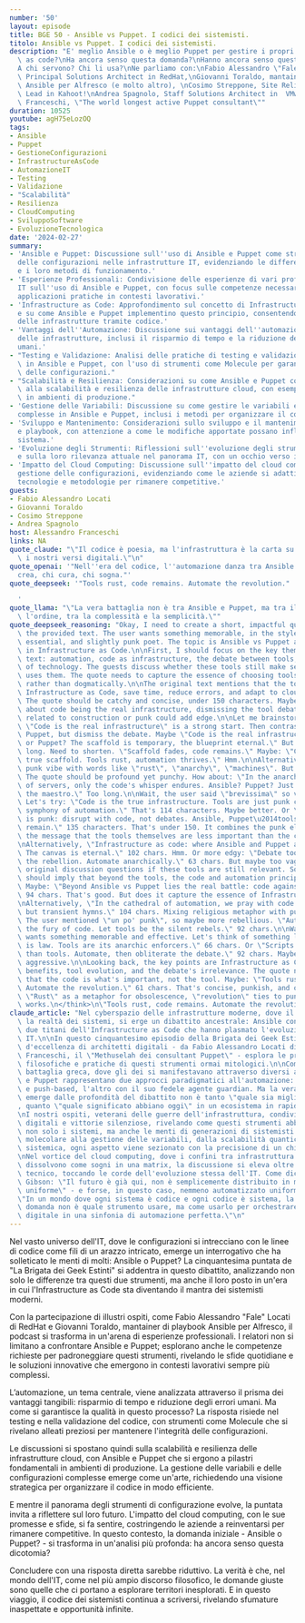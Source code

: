 ```yaml
---
number: '50'
layout: episode
title: BGE 50 - Ansible vs Puppet. I codici dei sistemisti.
titolo: Ansible vs Puppet. I codici dei sistemisti.
description: "E' meglio Ansible o è meglio Puppet per gestire i propri sistemi\
  \ as code?\nHa ancora senso questa domanda?\nHanno ancora senso questi strumenti?\n\
  A chi servono? Chi li usa?\nNe parliamo con:\nFabio Alessandro \"Fale\" Locati,\
  \ Principal Solutions Architect in RedHat,\nGiovanni Toraldo, mantainer playbook\
  \ Ansible per Alfresco (e molto altro), \nCosimo Streppone, Site Reliability Engineering\
  \ Lead in Kahoot!\nAndrea Spagnolo, Staff Solutions Architect in  VMware,\nAlessandro\
  \ Franceschi, \"The world longest active Puppet consultant\""
duration: 10525
youtube: agH75eLozOQ
tags:
- Ansible
- Puppet
- GestioneConfigurazioni
- InfrastructureAsCode
- AutomazioneIT
- Testing
- Validazione
- "Scalabilità"
- Resilienza
- CloudComputing
- SviluppoSoftware
- EvoluzioneTecnologica
date: '2024-02-27'
summary:
- 'Ansible e Puppet: Discussione sull''uso di Ansible e Puppet come strumenti di gestione
  delle configurazioni nelle infrastrutture IT, evidenziando le differenze tra i due
  e i loro metodi di funzionamento.'
- 'Esperienze Professionali: Condivisione delle esperienze di vari professionisti
  IT sull''uso di Ansible e Puppet, con focus sulle competenze necessarie e sulle
  applicazioni pratiche in contesti lavorativi.'
- 'Infrastructure as Code: Approfondimento sul concetto di Infrastructure as Code
  e su come Ansible e Puppet implementino questo principio, consentendo la gestione
  delle infrastrutture tramite codice.'
- 'Vantaggi dell''Automazione: Discussione sui vantaggi dell''automazione nella gestione
  delle infrastrutture, inclusi il risparmio di tempo e la riduzione degli errori
  umani.'
- "Testing e Validazione: Analisi delle pratiche di testing e validazione del codice\
  \ in Ansible e Puppet, con l'uso di strumenti come Molecule per garantire la qualità\
  \ delle configurazioni."
- "Scalabilità e Resilienza: Considerazioni su come Ansible e Puppet contribuiscano\
  \ alla scalabilità e resilienza delle infrastrutture cloud, con esempi di utilizzo\
  \ in ambienti di produzione."
- 'Gestione delle Variabili: Discussione su come gestire le variabili e le configurazioni
  complesse in Ansible e Puppet, inclusi i metodi per organizzare il codice e la configurazione.'
- 'Sviluppo e Mantenimento: Considerazioni sullo sviluppo e il mantenimento di moduli
  e playbook, con attenzione a come le modifiche apportate possano influenzare l''intero
  sistema.'
- 'Evoluzione degli Strumenti: Riflessioni sull''evoluzione degli strumenti di configurazione
  e sulla loro rilevanza attuale nel panorama IT, con un occhio verso il futuro.'
- 'Impatto del Cloud Computing: Discussione sull''impatto del cloud computing sulla
  gestione delle configurazioni, evidenziando come le aziende si adattino a nuove
  tecnologie e metodologie per rimanere competitive.'
guests:
- Fabio Alessandro Locati
- Giovanni Toraldo
- Cosimo Streppone
- Andrea Spagnolo
host: Alessandro Franceschi
links: NA
quote_claude: "\"Il codice è poesia, ma l'infrastruttura è la carta su cui scriviamo\
  \ i nostri versi digitali.\"\n"
quote_openai: '"Nell''era del codice, l''automazione danza tra Ansible e Puppet: chi
  crea, chi cura, chi sogna."'
quote_deepseek: '"Tools rust, code remains. Automate the revolution."

  '
quote_llama: "\"La vera battaglia non è tra Ansible e Puppet, ma tra il caos e\
  \ l'ordine, tra la complessità e la semplicità.\""
quote_deepseek_reasoning: "Okay, I need to create a short, impactful quote based on\
  \ the provided text. The user wants something memorable, in the style of a modern,\
  \ essential, and slightly punk poet. The topic is Ansible vs Puppet and their relevance\
  \ in Infrastructure as Code.\n\nFirst, I should focus on the key themes from the\
  \ text: automation, code as infrastructure, the debate between tools, and the evolution\
  \ of technology. The guests discuss whether these tools still make sense and who\
  \ uses them. The quote needs to capture the essence of choosing tools pragmatically\
  \ rather than dogmatically.\n\nThe original text mentions that the tools implement\
  \ Infrastructure as Code, save time, reduce errors, and adapt to cloud computing.\
  \ The quote should be catchy and concise, under 150 characters. Maybe something\
  \ about code being the real infrastructure, dismissing the tool debate. Using metaphors\
  \ related to construction or punk could add edge.\n\nLet me brainstorm some phrases.\
  \ \"Code is the real infrastructure\" is a strong start. Then contrast Ansible and\
  \ Puppet, but dismiss the debate. Maybe \"Code is the real infrastructure. Ansible\
  \ or Puppet? The scaffold is temporary, the blueprint eternal.\" But that's a bit\
  \ long. Need to shorten. \"Scaffold fades, code remains.\" Maybe: \"Code is the\
  \ true scaffold. Tools rust, automation thrives.\" Hmm.\n\nAlternatively, use a\
  \ punk vibe with words like \"rust\", \"anarchy\", \"machines\". But keep it professional.\
  \ The quote should be profound yet punchy. How about: \"In the anarchic symphony\
  \ of servers, only the code's whisper endures. Ansible? Puppet? Just strings to\
  \ the maestro.\" Too long.\n\nWait, the user said \"brevissima\" so very short.\
  \ Let's try: \"Code is the true infrastructure. Tools are just punk chords in the\
  \ symphony of automation.\" That's 114 characters. Maybe better. Or \"Automation\
  \ is punk: disrupt with code, not debates. Ansible, Puppet\u2014tools fade, scripts\
  \ remain.\" 135 characters. That's under 150. It combines the punk element with\
  \ the message that the tools themselves are less important than the code/automation.\n\
  \nAlternatively, \"Infrastructure as code: where Ansible and Puppet are just brushes.\
  \ The canvas is eternal.\" 102 chars. Hmm. Or more edgy: \"Debate tools? Code is\
  \ the rebellion. Automate anarchically.\" 63 chars. But maybe too vague.\n\nThe\
  \ original discussion questions if these tools are still relevant. So the quote\
  \ should imply that beyond the tools, the code and automation principles matter.\
  \ Maybe: \"Beyond Ansible vs Puppet lies the real battle: code against chaos.\"\
  \ 94 chars. That's good. But does it capture the essence of Infrastructure as Code?\n\
  \nAlternatively, \"In the cathedral of automation, we pray with code. Tools are\
  \ but transient hymns.\" 104 chars. Mixing religious metaphor with punk? Maybe not.\
  \ The user mentioned \"un po' punk\", so maybe more rebellious. \"Automate with\
  \ the fury of code. Let tools be the silent rebels.\" 92 chars.\n\nWait, the user\
  \ wants something memorable and effective. Let's think of something like \"Code\
  \ is law. Tools are its anarchic enforcers.\" 66 chars. Or \"Scripts scream louder\
  \ than tools. Automate, then obliterate the debate.\" 92 chars. Maybe that's too\
  \ aggressive.\n\nLooking back, the key points are Infrastructure as Code, automation\
  \ benefits, tool evolution, and the debate's irrelevance. The quote needs to highlight\
  \ that the code is what's important, not the tool. Maybe: \"Tools rust, code remains.\
  \ Automate the revolution.\" 61 chars. That's concise, punkish, and on message.\
  \ \"Rust\" as a metaphor for obsolescence, \"revolution\" ties to punk. Yes, this\
  \ works.\n</think>\n\"Tools rust, code remains. Automate the revolution.\"\n"
claude_article: "Nel cyberspazio delle infrastrutture moderne, dove il codice plasma\
  \ la realtà dei sistemi, si erge un dibattito ancestrale: Ansible contro Puppet,\
  \ due titani dell'Infrastructure as Code che hanno plasmato l'evoluzione dell'automazione\
  \ IT.\n\nIn questo cinquantesimo episodio della Brigata dei Geek Estinti, un parterre\
  \ d'eccellenza di architetti digitali - da Fabio Alessandro Locati di RedHat a Alessandro\
  \ Franceschi, il \"Methuselah dei consultant Puppet\" - esplora le profondità\
  \ filosofiche e pratiche di questi strumenti ormai mitologici.\n\nCome in un'antica\
  \ battaglia greca, dove gli dei si manifestavano attraverso diversi avatar, Ansible\
  \ e Puppet rappresentano due approcci paradigmatici all'automazione: l'uno agentless\
  \ e push-based, l'altro con il suo fedele agente guardian. Ma la vera domanda che\
  \ emerge dalle profondità del dibattito non è tanto \"quale sia migliore\"\
  , quanto \"quale significato abbiano oggi\" in un ecosistema in rapida evoluzione.\n\
  \nI nostri ospiti, veterani delle guerre dell'infrastruttura, condividono cicatrici\
  \ digitali e vittorie silenziose, rivelando come questi strumenti abbiano plasmato\
  \ non solo i sistemi, ma anche le menti di generazioni di sistemisti. Dal testing\
  \ molecolare alla gestione delle variabili, dalla scalabilità quantica alla resilienza\
  \ sistemica, ogni aspetto viene sezionato con la precisione di un chirurgo digitale.\n\
  \nNel vortice del cloud computing, dove i confini tra infrastruttura e codice si\
  \ dissolvono come sogni in una matrix, la discussione si eleva oltre il mero confronto\
  \ tecnico, toccando le corde dell'evoluzione stessa dell'IT. Come diceva William\
  \ Gibson: \"Il futuro è già qui, non è semplicemente distribuito in modo\
  \ uniforme\" - e forse, in questo caso, nemmeno automatizzato uniformemente.\n\n\
  \"In un mondo dove ogni sistema è codice e ogni codice è sistema, la vera\
  \ domanda non è quale strumento usare, ma come usarlo per orchestrare il caos\
  \ digitale in una sinfonia di automazione perfetta.\"\n"
---
```

Nel vasto universo dell'IT, dove le configurazioni si intrecciano con le linee di codice come fili di un arazzo intricato, emerge un interrogativo che ha solleticato le menti di molti: Ansible o Puppet? La cinquantesima puntata de "La Brigata dei Geek Estinti" si addentra in questo dibattito, analizzando non solo le differenze tra questi due strumenti, ma anche il loro posto in un'era in cui l'Infrastructure as Code sta diventando il mantra dei sistemisti moderni.

Con la partecipazione di illustri ospiti, come Fabio Alessandro "Fale" Locati di RedHat e Giovanni Toraldo, mantainer di playbook Ansible per Alfresco, il podcast si trasforma in un'arena di esperienze professionali. I relatori non si limitano a confrontare Ansible e Puppet; esplorano anche le competenze richieste per padroneggiare questi strumenti, rivelando le sfide quotidiane e le soluzioni innovative che emergono in contesti lavorativi sempre più complessi.

L’automazione, un tema centrale, viene analizzata attraverso il prisma dei vantaggi tangibili: risparmio di tempo e riduzione degli errori umani. Ma come si garantisce la qualità in questo processo? La risposta risiede nel testing e nella validazione del codice, con strumenti come Molecule che si rivelano alleati preziosi per mantenere l'integrità delle configurazioni.

Le discussioni si spostano quindi sulla scalabilità e resilienza delle infrastrutture cloud, con Ansible e Puppet che si ergono a pilastri fondamentali in ambienti di produzione. La gestione delle variabili e delle configurazioni complesse emerge come un'arte, richiedendo una visione strategica per organizzare il codice in modo efficiente.

E mentre il panorama degli strumenti di configurazione evolve, la puntata invita a riflettere sul loro futuro. L'impatto del cloud computing, con le sue promesse e sfide, si fa sentire, costringendo le aziende a reinventarsi per rimanere competitive. In questo contesto, la domanda iniziale - Ansible o Puppet? - si trasforma in un'analisi più profonda: ha ancora senso questa dicotomia?

Concludere con una risposta diretta sarebbe riduttivo. La verità è che, nel mondo dell'IT, come nel più ampio discorso filosofico, le domande giuste sono quelle che ci portano a esplorare territori inesplorati. E in questo viaggio, il codice dei sistemisti continua a scriversi, rivelando sfumature inaspettate e opportunità infinite.
